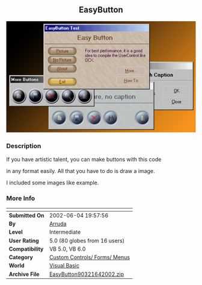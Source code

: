 ﻿<div align="center">

## EasyButton

<img src="PIC2002592136411905.gif">
</div>

### Description

If you have artistic talent, you can make buttons with this code

in any format easily. All that you have to do is draw a image.

I included some images like example.
 
### More Info
 


<span>             |<span>
---                |---
**Submitted On**   |2002-06-04 19:57:56
**By**             |[Arruda](https://github.com/Planet-Source-Code/PSCIndex/blob/master/ByAuthor/arruda.md)
**Level**          |Intermediate
**User Rating**    |5.0 (80 globes from 16 users)
**Compatibility**  |VB 5\.0, VB 6\.0
**Category**       |[Custom Controls/ Forms/  Menus](https://github.com/Planet-Source-Code/PSCIndex/blob/master/ByCategory/custom-controls-forms-menus__1-4.md)
**World**          |[Visual Basic](https://github.com/Planet-Source-Code/PSCIndex/blob/master/ByWorld/visual-basic.md)
**Archive File**   |[EasyButton90321642002\.zip](https://github.com/Planet-Source-Code/arruda-easybutton__1-34625/archive/master.zip)








